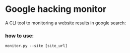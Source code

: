 # Google hacking monitor

A CLI tool to monitoring a website results in google search:

### how to use:
    monitor.py --site [site_url]
